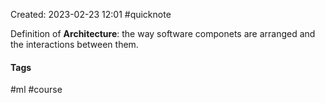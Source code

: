Created: 2023-02-23 12:01
#quicknote

Definition of **Architecture**: the way software componets are arranged and the interactions between them.


#### Tags
#ml #course
